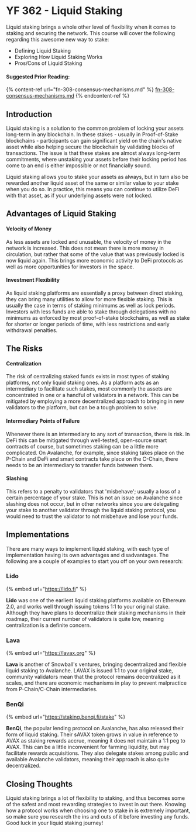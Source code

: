 # YF 362 - Liquid Staking

Liquid staking brings a whole other level of flexibility when it comes to staking and securing the network. This course will cover the following regarding this awesome new way to stake:

* Defining Liquid Staking
* Exploring How Liquid Staking Works
* Pros/Cons of Liquid Staking

#### Suggested Prior Reading:

{% content-ref url="fn-308-consensus-mechanisms.md" %}
[fn-308-consensus-mechanisms.md](fn-308-consensus-mechanisms.md)
{% endcontent-ref %}

## Introduction

Liquid staking is a solution to the common problem of locking your assets long-term in any blockchain. In these stakes - usually in Proof-of-Stake blockchains - participants can gain significant yield on the chain's native asset while also helping secure the blockchain by validating blocks of transactions. The issue is that these stakes are almost always long-term commitments, where unstaking your assets before their locking period has come to an end is either impossible or not financially sound.

Liquid staking allows you to stake your assets as always, but in turn also be rewarded another liquid asset of the same or similar value to your stake when you do so. In practice, this means you can continue to utilize DeFi with that asset, as if your underlying assets were not locked.

## Advantages of Liquid Staking

#### Velocity of Money

As less assets are locked and unusable, the velocity of money in the network is increased. This does not mean there is more money in circulation, but rather that some of the value that was previously locked is now liquid again. This brings more economic activity to DeFi protocols as well as more opportunities for investors in the space.

#### Investment Flexibility

As liquid staking platforms are essentially a proxy between direct staking, they can bring many utilities to allow for more flexible staking. This is usually the case in terms of staking minimums as well as lock periods. Investors with less funds are able to stake through delegations with no minimums as enforced by most proof-of-stake blockchains, as well as stake for shorter or longer periods of time, with less restrictions and early withdrawal penalties.

## The Risks

#### Centralization

The risk of centralizing staked funds exists in most types of staking platforms, not only liquid staking ones. As a platform acts as an intermediary to facilitate such stakes, most commonly the assets are concentrated in one or a handful of validators in a network. This can be mitigated by employing a more decentralized approach to bringing in new validators to the platform, but can be a tough problem to solve.

#### Intermediary Points of Failure

Whenever there is an intermediary to any sort of transaction, there is risk. In DeFi this can be mitigated through well-tested, open-source smart contracts of course, but sometimes staking can be a little more complicated. On Avalanche, for example, since staking takes place on the P-Chain and DeFi and smart contracts take place on the C-Chain, there needs to be an intermediary to transfer funds between them.

#### Slashing

This refers to a penalty to validators that 'misbehave'; usually a loss of a certain percentage of your stake. This is not an issue on Avalanche since slashing does not occur, but in other networks since you are delegating your stake to another validator through the liquid staking protocol, you would need to trust the validator to not misbehave and lose your funds.

## Implementations

There are many ways to implement liquid staking, with each type of implementation having its own advantages and disadvantages. The following are a couple of examples to start you off on your own research:

### Lido

{% embed url="https://lido.fi" %}

**Lido** was one of the earliest liquid staking platforms available on Ethereum 2.0, and works well through issuing tokens 1:1 to your original stake. Although they have plans to decentralize their staking mechanisms in their roadmap, their current number of validators is quite low, meaning centralization is a definite concern.

### Lava

{% embed url="https://lavax.org" %}

**Lava** is another of Snowball's ventures, bringing decentralized and flexible liquid staking to Avalanche. LAVAX is issued 1:1 to your original stake, community validators mean that the protocol remains decentralized as it scales, and there are economic mechanisms in play to prevent malpractice from P-Chain/C-Chain intermediaries.

### BenQi

{% embed url="https://staking.benqi.fi/stake" %}

**BenQi**, the popular lending protocol on Avalanche, has also released their form of liquid staking. Their sAVAX token grows in value in reference to AVAX as staking rewards accrue, meaning it does not maintain a 1:1 peg to AVAX. This can be a little inconvenient for farming liquidity, but may facilitate rewards acquisitions. They also delegate stakes among public and available Avalanche validators, meaning their approach is also quite decentralized.

## Closing Thoughts

Liquid staking brings a lot of flexibility to staking, and thus becomes some of the safest and most rewarding strategies to invest in out there. Knowing how a protocol works when choosing one to stake in is extremely important, so make sure you research the ins and outs of it before investing any funds. Good luck in your liquid staking journey!
